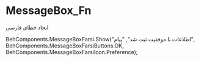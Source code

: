 # MessageBox_Fn
ایجاد خطای فارسی

BehComponents.MessageBoxFarsi.Show("اطلاعات با موفقیت ثبت شد", "پیام", BehComponents.MessageBoxFarsiButtons.OK, BehComponents.MessageBoxFarsiIcon.Preference);

 
